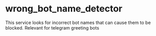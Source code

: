 # wrong_bot_name_detector
This service looks for incorrect bot names that can cause them to be blocked. Relevant for telegram greeting bots
